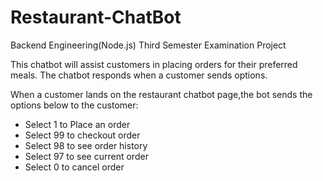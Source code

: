 # Restaurant-ChatBot
Backend Engineering(Node.js) Third Semester Examination Project

This chatbot will assist customers in placing orders for their preferred meals. The chatbot responds when a customer sends options.

When a customer lands on the restaurant chatbot page,the bot sends the options below to the customer:

- Select 1 to Place an order
- Select 99 to checkout order
- Select 98 to see order history
- Select 97 to see current order
- Select 0 to cancel order


